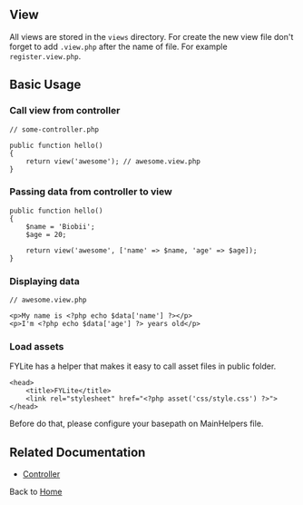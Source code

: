## View

All views are stored in the `views` directory. For create the new view file don't forget to add `.view.php` after the name of file. For example `register.view.php`.

## Basic Usage

### Call view from controller
```
// some-controller.php

public function hello()
{
    return view('awesome'); // awesome.view.php
}
```

### Passing data from controller to view
```
public function hello()
{
    $name = 'Biobii';
    $age = 20;

    return view('awesome', ['name' => $name, 'age' => $age]);
}
```

### Displaying data
```
// awesome.view.php

<p>My name is <?php echo $data['name'] ?></p>
<p>I'm <?php echo $data['age'] ?> years old</p>   
```

### Load assets
FYLite has a helper that makes it easy to call asset files in public folder.
```
<head>
    <title>FYLite</title>
    <link rel="stylesheet" href="<?php asset('css/style.css') ?>">
</head>
```
Before do that, please configure your basepath on MainHelpers file.

## Related Documentation
* [Controller](https://github.com/biobii/fylite/blob/master/docs/controller.md)

Back to [Home](https://github.com/biobii/fylite)


